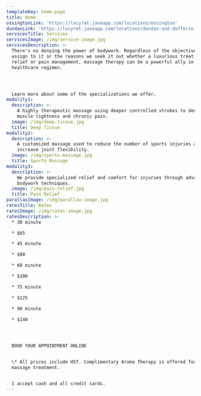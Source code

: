 ```yaml
---
templateKey: home-page
title: Home
ossingtonLink: 'https://lucyrmt.janeapp.com/locations/ossington'
dundasLink: 'https://lucyrmt.janeapp.com/locations/dundas-and-dufferin'
servicesTitle: Services
servicesImage: /img/service-image.jpg
servicesDescription: >-
  There's no denying the power of bodywork. Regardless of the objectives, we
  assign to it or the reasons we seek it out whether a luxurious treat, stress
  relief or pain management, massage therapy can be a powerful ally in your
  healthcare regimen.




  Learn more about some of the specializations we offer.
modality1:
  description: >-
    A highly therapeutic massage using deeper controlled strokes to decrease
    muscle tightness and chronic pain.
  image: /img/deep-tissue.jpg
  title: Deep Tissue
modality2:
  description: >-
    A customized massage used to reduce the number of sports injuries and
    increase joint flexibility.
  image: /img/sports-massage.jpg
  title: Sports Massage
modality3:
  description: >-
    We provide specialized relief and comfort for injuries through advanced
    bodywork techniques.
  image: /img/pain-relief.jpg
  title: Pain Relief
parallaxImage: /img/parallax-image.jpg
ratesTitle: Rates
ratesImage: /img/rates-image.jpg
ratesDescription: >-
  * 30 minute

  * $65

  * 45 minute

  * $80

  * 60 minute

  * $100

  * 75 minute

  * $125

  * 90 minute

  * $140




  BOOK YOUR APPOINTMENT ONLINE


  \* All prices include HST. Complimentary Aroma Therapy is offered for any
  massage treatment.


  I accept cash and all credit cards.
---
```


